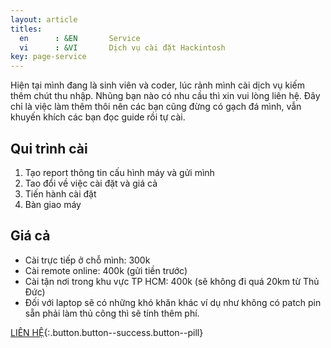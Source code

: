 ```yaml
---
layout: article
titles:
  en      : &EN       Service
  vi      : &VI       Dịch vụ cài đặt Hackintosh
key: page-service
---
```


Hiện tại mình đang là sinh viên và coder, lúc rảnh mình cài dịch vụ kiếm thêm chút thu nhập. Nhũng bạn nào có nhu cầu thì xin vui lòng liên hệ. Đây chỉ là việc làm thêm thôi nên các bạn cũng đừng có gạch đá mình, vẫn khuyến khích các bạn đọc guide rồi tự cài.

## Qui trình cài
1. Tạo report thông tin cấu hình máy và gửi mình
2. Tao đổi về việc cài đặt và giá cả
3. Tiến hành cài đặt
4. Bàn giao máy

## Giá cả
- Cài trực tiếp ở chỗ mình: 300k
- Cài remote online: 400k (gửi tiền trước)
- Cài tận nơi trong khu vực TP HCM: 400k (sẽ không đi quá 20km từ Thủ Đức)
- Đối với laptop sẽ có những khó khăn khác ví dụ như không có patch pin sẵn phải làm thủ công thì sẽ tính thêm phí.

[LIÊN HỆ](/contact){:.button.button--success.button--pill}
